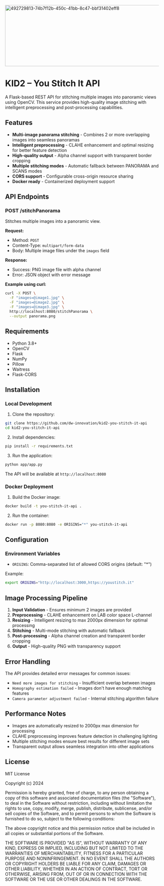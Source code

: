 <img width="1280" height="200" alt="492729813-74b7f12b-450c-41bb-8c47-bbf31402eff8" src="https://github.com/user-attachments/assets/1369c5d8-13b4-4a81-bac4-0f5112183d65" />

# KID2 – You Stitch It API

A Flask-based REST API for stitching multiple images into panoramic views using OpenCV. This service provides high-quality image stitching with intelligent preprocessing and post-processing capabilities.

## Features

- **Multi-image panorama stitching** - Combines 2 or more overlapping images into seamless panoramas
- **Intelligent preprocessing** - CLAHE enhancement and optimal resizing for better feature detection
- **High-quality output** - Alpha channel support with transparent border cropping
- **Multiple stitching modes** - Automatic fallback between PANORAMA and SCANS modes
- **CORS support** - Configurable cross-origin resource sharing
- **Docker ready** - Containerized deployment support

## API Endpoints

### POST /stitchPanorama

Stitches multiple images into a panoramic view.

**Request:**
- Method: `POST`
- Content-Type: `multipart/form-data`
- Body: Multiple image files under the `images` field

**Response:**
- Success: PNG image file with alpha channel
- Error: JSON object with error message

**Example using curl:**
```bash
curl -X POST \
  -F "images=@image1.jpg" \
  -F "images=@image2.jpg" \
  -F "images=@image3.jpg" \
  http://localhost:8080/stitchPanorama \
  --output panorama.png
```

## Requirements

- Python 3.8+
- OpenCV
- Flask
- NumPy
- Pillow
- Waitress
- Flask-CORS

## Installation

### Local Development

1. Clone the repository:
```bash
git clone https://github.com/dw-innovation/kid2-you-stitch-it-api
cd kid2-you-stitch-it-api
```

2. Install dependencies:
```bash
pip install -r requirements.txt
```

3. Run the application:
```bash
python app/app.py
```

The API will be available at `http://localhost:8080`

### Docker Deployment

1. Build the Docker image:
```bash
docker build -t you-stitch-it-api .
```

2. Run the container:
```bash
docker run -p 8080:8080 -e ORIGINS="*" you-stitch-it-api
```

## Configuration

### Environment Variables

- `ORIGINS`: Comma-separated list of allowed CORS origins (default: "*")

Example:
```bash
export ORIGINS="http://localhost:3000,https://youstitch.it"
```

## Image Processing Pipeline

1. **Input Validation** - Ensures minimum 2 images are provided
2. **Preprocessing** - CLAHE enhancement on LAB color space L-channel
3. **Resizing** - Intelligent resizing to max 2000px dimension for optimal processing
4. **Stitching** - Multi-mode stitching with automatic fallback
5. **Post-processing** - Alpha channel creation and transparent border cropping
6. **Output** - High-quality PNG with transparency support

## Error Handling

The API provides detailed error messages for common issues:

- `Need more images for stitching` - Insufficient overlap between images
- `Homography estimation failed` - Images don't have enough matching features
- `Camera parameter adjustment failed` - Internal stitching algorithm failure

## Performance Notes

- Images are automatically resized to 2000px max dimension for processing
- CLAHE preprocessing improves feature detection in challenging lighting
- Multiple stitching modes ensure best results for different image sets
- Transparent output allows seamless integration into other applications

## License

MIT License

Copyright (c) 2024

Permission is hereby granted, free of charge, to any person obtaining a copy
of this software and associated documentation files (the "Software"), to deal
in the Software without restriction, including without limitation the rights
to use, copy, modify, merge, publish, distribute, sublicense, and/or sell
copies of the Software, and to permit persons to whom the Software is
furnished to do so, subject to the following conditions:

The above copyright notice and this permission notice shall be included in all
copies or substantial portions of the Software.

THE SOFTWARE IS PROVIDED "AS IS", WITHOUT WARRANTY OF ANY KIND, EXPRESS OR
IMPLIED, INCLUDING BUT NOT LIMITED TO THE WARRANTIES OF MERCHANTABILITY,
FITNESS FOR A PARTICULAR PURPOSE AND NONINFRINGEMENT. IN NO EVENT SHALL THE
AUTHORS OR COPYRIGHT HOLDERS BE LIABLE FOR ANY CLAIM, DAMAGES OR OTHER
LIABILITY, WHETHER IN AN ACTION OF CONTRACT, TORT OR OTHERWISE, ARISING FROM,
OUT OF OR IN CONNECTION WITH THE SOFTWARE OR THE USE OR OTHER DEALINGS IN THE
SOFTWARE.
